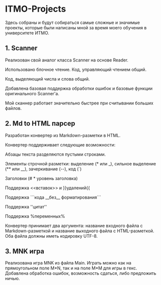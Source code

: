 # ITMO-Projects
Здесь собраны и будут собираться самые сложные и значимые проекты, которые были написаны мной за время моего обучения в университете ИТМО.
<h2><strong>1. Scanner</strong></h2>
<p>
    <p>Реализован свой аналог класса Scanner на основе Reader.</p>
    <p>Использовано блочное чтение. Код, управляющий чтением общий.</p>
    <p>Код, выделяющий числа и слова общий.</p>
    <p>Добавлена базовая поддержка обработки ошибок и базовые функции оригинального Scanner'а.</p>
   <p>Мой сканнер работает значительно быстрее при считывании больших файлов.</p>
<h2><strong>2. Md to HTML парсер</strong></h2>
<p>
    <p>Разработан конвертер из Markdown-разметки в HTML.</p>
    <p>Конвертер поддерживает следующие возможности:</p>
    <p>Абзацы текста разделяются пустыми строками.</p>
    <p>Элементы строчной разметки: выделение (* или _), сильное выделение (** или __), зачеркивание (--), код (`)</p>
    <p>Заголовки (# * уровень заголовка) </p>
    <p>Поддержка <<вставок>> и }}удалений{{</p>
    <p>Поддержка ```кода __без__ форматирования```</p>
    <p>Поддержка ''цитат''</p>
    <p>Поддержка %переменных%</p>
<p>Конвертер принимает два аргумента: название входного файла с Markdown-разметкой и название выходного файла c HTML-разметкой. Оба файла должны иметь кодировку UTF-8.</p>
<h2><strong>3. MNK игра</strong></h2>
<p>Реализована игра MNK из файла Main. Играть можно как на прямоугольном поле M*N, так и на поле M*M для игры в гекс. Добавлена обработка ошибок, возможность сдаться, либо предложить ничью.</p>
